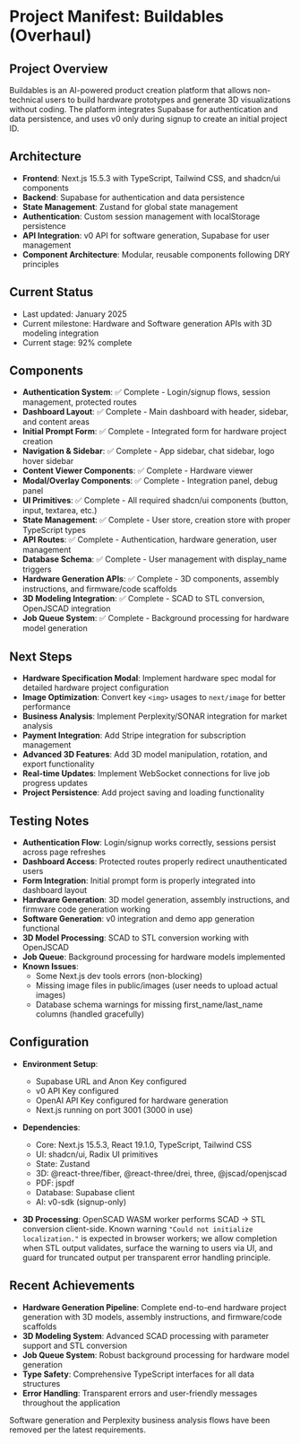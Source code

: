 # Project Manifest: Buildables (Overhaul)

## Project Overview
Buildables is an AI-powered product creation platform that allows non-technical users to build hardware prototypes and generate 3D visualizations without coding. The platform integrates Supabase for authentication and data persistence, and uses v0 only during signup to create an initial project ID.

## Architecture
- **Frontend**: Next.js 15.5.3 with TypeScript, Tailwind CSS, and shadcn/ui components
- **Backend**: Supabase for authentication and data persistence
- **State Management**: Zustand for global state management
- **Authentication**: Custom session management with localStorage persistence
- **API Integration**: v0 API for software generation, Supabase for user management
- **Component Architecture**: Modular, reusable components following DRY principles

## Current Status
- Last updated: January 2025
- Current milestone: Hardware and Software generation APIs with 3D modeling integration
- Current stage: 92% complete

## Components
- **Authentication System**: ✅ Complete - Login/signup flows, session management, protected routes
- **Dashboard Layout**: ✅ Complete - Main dashboard with header, sidebar, and content areas
- **Initial Prompt Form**: ✅ Complete - Integrated form for hardware project creation
- **Navigation & Sidebar**: ✅ Complete - App sidebar, chat sidebar, logo hover sidebar
- **Content Viewer Components**: ✅ Complete - Hardware viewer
- **Modal/Overlay Components**: ✅ Complete - Integration panel, debug panel
- **UI Primitives**: ✅ Complete - All required shadcn/ui components (button, input, textarea, etc.)
- **State Management**: ✅ Complete - User store, creation store with proper TypeScript types
- **API Routes**: ✅ Complete - Authentication, hardware generation, user management
- **Database Schema**: ✅ Complete - User management with display_name triggers
- **Hardware Generation APIs**: ✅ Complete - 3D components, assembly instructions, and firmware/code scaffolds
- **3D Modeling Integration**: ✅ Complete - SCAD to STL conversion, OpenJSCAD integration
- **Job Queue System**: ✅ Complete - Background processing for hardware model generation

## Next Steps
- **Hardware Specification Modal**: Implement hardware spec modal for detailed hardware project configuration
- **Image Optimization**: Convert key `<img>` usages to `next/image` for better performance
- **Business Analysis**: Implement Perplexity/SONAR integration for market analysis
- **Payment Integration**: Add Stripe integration for subscription management
- **Advanced 3D Features**: Add 3D model manipulation, rotation, and export functionality
- **Real-time Updates**: Implement WebSocket connections for live job progress updates
- **Project Persistence**: Add project saving and loading functionality

## Testing Notes
- **Authentication Flow**: Login/signup works correctly, sessions persist across page refreshes
- **Dashboard Access**: Protected routes properly redirect unauthenticated users
- **Form Integration**: Initial prompt form is properly integrated into dashboard layout
- **Hardware Generation**: 3D model generation, assembly instructions, and firmware code generation working
- **Software Generation**: v0 integration and demo app generation functional
- **3D Model Processing**: SCAD to STL conversion working with OpenJSCAD
- **Job Queue**: Background processing for hardware models implemented
- **Known Issues**: 
  - Some Next.js dev tools errors (non-blocking)
  - Missing image files in public/images (user needs to upload actual images)
  - Database schema warnings for missing first_name/last_name columns (handled gracefully)

## Configuration
- **Environment Setup**: 
  - Supabase URL and Anon Key configured
  - v0 API Key configured
  - OpenAI API Key configured for hardware generation
  - Next.js running on port 3001 (3000 in use)
- **Dependencies**: 
  - Core: Next.js 15.5.3, React 19.1.0, TypeScript, Tailwind CSS
  - UI: shadcn/ui, Radix UI primitives
  - State: Zustand
  - 3D: @react-three/fiber, @react-three/drei, three, @jscad/openjscad
  - PDF: jspdf
  - Database: Supabase client
  - AI: v0-sdk (signup-only)

- **3D Processing**: OpenSCAD WASM worker performs SCAD → STL conversion client-side. Known warning `"Could not initialize localization."` is expected in browser workers; we allow completion when STL output validates, surface the warning to users via UI, and guard for truncated output per transparent error handling principle.

## Recent Achievements
- **Hardware Generation Pipeline**: Complete end-to-end hardware project generation with 3D models, assembly instructions, and firmware/code scaffolds
- **3D Modeling System**: Advanced SCAD processing with parameter support and STL conversion
- **Job Queue System**: Robust background processing for hardware model generation
- **Type Safety**: Comprehensive TypeScript interfaces for all data structures
- **Error Handling**: Transparent errors and user-friendly messages throughout the application

Software generation and Perplexity business analysis flows have been removed per the latest requirements.